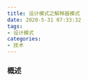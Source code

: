 ```yaml
---
title: 设计模式之解释器模式
date: 2020-5-31 07:33:32
tags:
- 设计模式
categories:
- 技术
---
```


### 概述



<!-- more -->